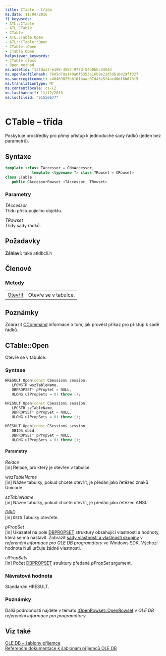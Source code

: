 ```yaml
---
title: CTable – třída
ms.date: 11/04/2016
f1_keywords:
- ATL::CTable
- ATL.CTable
- CTable
- ATL.CTable.Open
- ATL::CTable::Open
- CTable::Open
- CTable.Open
helpviewer_keywords:
- CTable class
- Open method
ms.assetid: f13fdaa3-e198-4557-977d-54b0bbc3454d
ms.openlocfilehash: 7605d78a140a0f5353a16b9e22d5d618d29ff327
ms.sourcegitcommit: c40469825b6101baac87d43e5f4aed6df6b078f5
ms.translationtype: MT
ms.contentlocale: cs-CZ
ms.lasthandoff: 11/12/2018
ms.locfileid: "51556677"
---
```

# <a name="ctable-class"></a>CTable – třída

Poskytuje prostředky pro přímý přístup k jednoduché sady řádků (jeden bez parametrů).

## <a name="syntax"></a>Syntaxe

```cpp
template <class TAccessor = CNoAccessor,
            template <typename T> class TRowset = CRowset>
class CTable :
   public CAccessorRowset <TAccessor, TRowset>
```

### <a name="parameters"></a>Parametry

*TAccessor*<br/>
Třídu přistupujícího objektu.

*TRowset*<br/>
Třídy sady řádků.

## <a name="requirements"></a>Požadavky

**Záhlaví:** také atldbcli.h

## <a name="members"></a>Členové

### <a name="methods"></a>Metody

|||
|-|-|
|[Otevřít](#open)|Otevře se v tabulce.|

## <a name="remarks"></a>Poznámky

Zobrazit [CCommand](../../data/oledb/ccommand-class.md) informace o tom, jak provést příkaz pro přístup k sadě řádků.

## <a name="open"></a> CTable::Open

Otevře se v tabulce.

### <a name="syntax"></a>Syntaxe

```cpp
HRESULT Open(const CSession& session,
   LPCWSTR wszTableName,
   DBPROPSET* pPropSet = NULL,
   ULONG ulPropSets = 0) throw ();

HRESULT Open(const CSession& session,
   LPCSTR szTableName,
   DBPROPSET* pPropSet = NULL,
   ULONG ulPropSets = 0) throw ();

HRESULT Open(const CSession& session,
   DBID& dbid,
   DBPROPSET* pPropSet = NULL,
   ULONG ulPropSets = 0) throw ();
```

#### <a name="parameters"></a>Parametry

*Relace*<br/>
[in] Relace, pro který je otevřen v tabulce.

*wszTableName*<br/>
[in] Název tabulky, pokud chcete otevřít, je předán jako řetězec znaků Unicode.

*szTableName*<br/>
[in] Název tabulky, pokud chcete otevřít, je předán jako řetězec ANSI.

*DBID*<br/>
[in] `DBID` Tabulky otevřete.

*pPropSet*<br/>
[in] Ukazatel na pole [DBPROPSET](https://docs.microsoft.com/previous-versions/windows/desktop/ms714367(v=vs.85)) struktury obsahující vlastnosti a hodnoty, která se má nastavit. Zobrazit [sady vlastností a vlastností skupiny](https://docs.microsoft.com/previous-versions/windows/desktop/ms713696(v=vs.85)) v *referenční informace pro OLE DB programátory* ve Windows SDK. Výchozí hodnota Null určuje žádné vlastnosti.

*ulPropSets*<br/>
[in] Počet [DBPROPSET](https://docs.microsoft.com/previous-versions/windows/desktop/ms714367(v=vs.85)) struktury předané *pPropSet* argument.

### <a name="return-value"></a>Návratová hodnota

Standardní HRESULT.

### <a name="remarks"></a>Poznámky

Další podrobnosti najdete v tématu [IOpenRowset::OpenRowset](https://docs.microsoft.com/previous-versions/windows/desktop/ms716724(v=vs.85)) v *OLE DB referenční informace pro programátory*.

## <a name="see-also"></a>Viz také

[OLE DB – šablony příjemce](../../data/oledb/ole-db-consumer-templates-cpp.md)<br/>
[Referenční dokumentace k šablonám příjemců OLE DB](../../data/oledb/ole-db-consumer-templates-reference.md)